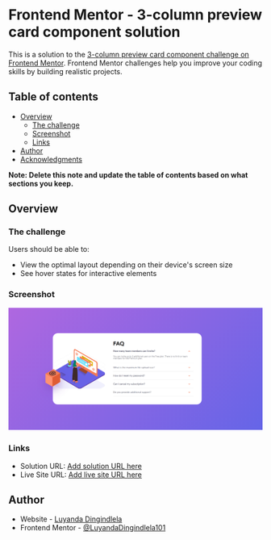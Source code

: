 # Frontend Mentor - 3-column preview card component solution

This is a solution to the [3-column preview card component challenge on Frontend Mentor](https://www.frontendmentor.io/challenges/3column-preview-card-component-pH92eAR2-). Frontend Mentor challenges help you improve your coding skills by building realistic projects. 

## Table of contents

- [Overview](#overview)
  - [The challenge](#the-challenge)
  - [Screenshot](#screenshot)
  - [Links](#links)
- [Author](#author)
- [Acknowledgments](#acknowledgments)

**Note: Delete this note and update the table of contents based on what sections you keep.**

## Overview

### The challenge

Users should be able to:

- View the optimal layout depending on their device's screen size
- See hover states for interactive elements

### Screenshot

![](./images/challenge-preview.png)

### Links
- Solution URL: [Add solution URL here](https://github.com/LuyandaDingindlela101/3-column-preview-card-component)
- Live Site URL: [Add live site URL here](https://3column-card-component.netlify.app/)

## Author

- Website - [Luyanda Dingindlela](https://luyanda-portfolio.netlify.app/)
- Frontend Mentor - [@LuyandaDingindlela101](https://www.frontendmentor.io/profile/LuyandaDingindlela101)